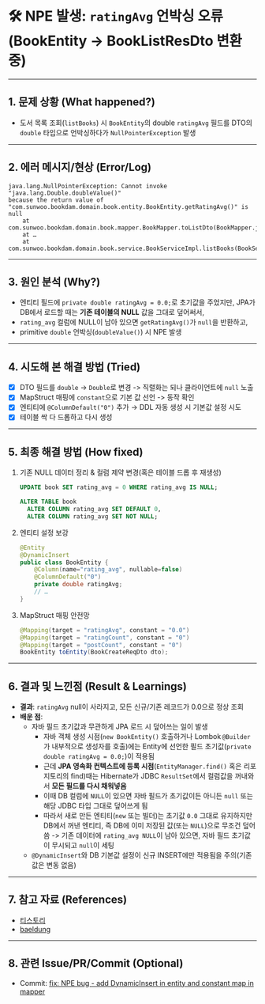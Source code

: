 # 🛠️ NPE 발생: `ratingAvg` 언박싱 오류 (BookEntity → BookListResDto 변환 중)

---

## 1. 문제 상황 (What happened?)
- 도서 목록 조회(`listBooks`) 시 `BookEntity`의 double `ratingAvg` 필드를 DTO의 `double` 타입으로 언박싱하다가 `NullPointerException` 발생

---

## 2. 에러 메시지/현상 (Error/Log)

```text
java.lang.NullPointerException: Cannot invoke "java.lang.Double.doubleValue()" 
because the return value of "com.sunwoo.bookdam.domain.book.entity.BookEntity.getRatingAvg()" is null
    at com.sunwoo.bookdam.domain.book.mapper.BookMapper.toListDto(BookMapper.java:27)
    at …
    at com.sunwoo.bookdam.domain.book.service.BookServiceImpl.listBooks(BookServiceImpl.java:33)
```

---

## 3. 원인 분석 (Why?)

- 엔티티 필드에 `private double ratingAvg = 0.0;`로 초기값을 주었지만,
  JPA가 DB에서 로드할 때는 **기존 테이블의 NULL** 값을 그대로 덮어써서,
- `rating_avg` 컬럼에 NULL이 남아 있으면 `getRatingAvg()`가 `null`을 반환하고,
- primitive `double` 언박싱(`doubleValue()`) 시 NPE 발생

---

## 4. 시도해 본 해결 방법 (Tried)

- [x] DTO 필드를 `double` -> `Double`로 변경 -> 직렬화는 되나 클라이언트에 `null` 노출
- [x] MapStruct 매핑에 `constant`으로 기본 값 선언 -> 동작 확인
- [x] 엔티티에 `@ColumnDefault("0")` 추가 → DDL 자동 생성 시 기본값 설정 시도
- [x] 테이블 싹 다 드롭하고 다시 생성

---

## 5. 최종 해결 방법 (How fixed)

1. 기존 NULL 데이터 정리 & 컬럼 제약 변경(혹은 테이블 드롭 후 재생성)

   ```sql
   UPDATE book SET rating_avg = 0 WHERE rating_avg IS NULL;

   ALTER TABLE book
     ALTER COLUMN rating_avg SET DEFAULT 0,
     ALTER COLUMN rating_avg SET NOT NULL;
   ```
2. 엔티티 설정 보강

   ```java
   @Entity
   @DynamicInsert
   public class BookEntity {
       @Column(name="rating_avg", nullable=false)
       @ColumnDefault("0")
       private double ratingAvg;
       // …
   }
   ```
3. MapStruct 매핑 안전망

   ```java
   @Mapping(target = "ratingAvg", constant = "0.0")
   @Mapping(target = "ratingCount", constant = "0")
   @Mapping(target = "postCount", constant = "0")
   BookEntity toEntity(BookCreateReqDto dto);
   ```

---

## 6. 결과 및 느낀점 (Result & Learnings)

- **결과**: `ratingAvg` null이 사라지고, 모든 신규/기존 레코드가 0.0으로 정상 조회
- **배운 점**:
  - 자바 필드 초기값과 무관하게 JPA 로드 시 덮어쓰는 일이 발생
    - 자바 객체 생성 시점(`new BookEntity()` 호출하거나 Lombok `@Builder`가 내부적으로 생성자를 호출)에는 Entity에 선언한 필드 초기값(`private double ratingAvg = 0.0;`)이 적용됨
    - 근데 **JPA 영속화 컨텍스트에 등록 시점**(`EntityManager.find()`   혹은 리포지토리의 find)때는 Hibernate가 JDBC `ResultSet`에서 컬럼값을 꺼내와서 **모든 필드를 다시 채워넣음**
    - 이때 DB 컬럼에 `NULL`이 있으면 자바 필드가 초기값이든 아니든 `null` 또는 해당 JDBC 타입 그대로 덮어쓰게 됨
    - 따라서 새로 만든 엔티티(`new` 또는 빌더)는 초기값 `0.0` 그대로 유지하지만 DB에서 꺼낸 엔티티, 즉 DB에 이미 저장된 값(또는 `NULL`)으로 무조건 덮어씀 -> 기존 데이터에 `rating_avg NULL`이 남아 있으면, 자바 필드 초기값이 무시되고 `null`이 세팅
  - `@DynamicInsert`와 DB 기본값 설정이 신규 INSERT에만 적용됨을 주의(기존 값은 변동 없음)

---

## 7. 참고 자료 (References)
- [티스토리](https://eocoding.tistory.com/71)
- [baeldung](https://www.baeldung.com/jpa-default-column-values)

---

## 8. 관련 Issue/PR/Commit (Optional)
- Commit: [fix: NPE bug - add DynamicInsert in entity and constant map in mapper](https://github.com/Sunwoo0110/Bookdam-backend/commit/3a6d66bb42743c6a01351449cb39693d72a01a4c)
